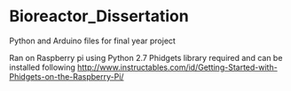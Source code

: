 # Bioreactor_Dissertation
Python and Arduino files for final year project

Ran on Raspberry pi using Python 2.7
Phidgets library required and can be installed following http://www.instructables.com/id/Getting-Started-with-Phidgets-on-the-Raspberry-Pi/
